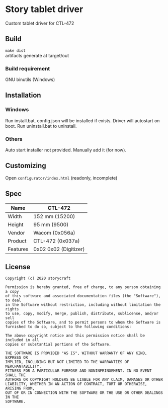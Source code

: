 # Story tablet driver
Custom tablet driver for CTL-472

## Build
`make dist`  
artifacts generate at target/out
### Build requirement
GNU binutils (Windows)

## Installation
### Windows
Run install.bat. config.json will be installed if exists. Driver will autostart on boot.
Run uninstall.bat to uninstall.
### Others
Auto start installer not provided. Manually add it (for now).

## Customizing
Open `configurator/index.html` (readonly, incomplete)

## Spec
| Name     | CTL-472               |
|----------|-----------------------|
| Width    | 152 mm (15200)        |
| Height   | 95 mm  (9500)         |
| Vendor   | Wacom (0x056a)        |
| Product  | CTL-472 (0x037a)      |
| Features | 0x02 0x02 (Digitizer) |

## License

```text
Copyright (c) 2020 storycraft

Permission is hereby granted, free of charge, to any person obtaining a copy
of this software and associated documentation files (the "Software"), to deal
in the Software without restriction, including without limitation the rights
to use, copy, modify, merge, publish, distribute, sublicense, and/or sell
copies of the Software, and to permit persons to whom the Software is
furnished to do so, subject to the following conditions:

The above copyright notice and this permission notice shall be included in all
copies or substantial portions of the Software.

THE SOFTWARE IS PROVIDED "AS IS", WITHOUT WARRANTY OF ANY KIND, EXPRESS OR
IMPLIED, INCLUDING BUT NOT LIMITED TO THE WARRANTIES OF MERCHANTABILITY,
FITNESS FOR A PARTICULAR PURPOSE AND NONINFRINGEMENT. IN NO EVENT SHALL THE
AUTHORS OR COPYRIGHT HOLDERS BE LIABLE FOR ANY CLAIM, DAMAGES OR OTHER
LIABILITY, WHETHER IN AN ACTION OF CONTRACT, TORT OR OTHERWISE, ARISING FROM,
OUT OF OR IN CONNECTION WITH THE SOFTWARE OR THE USE OR OTHER DEALINGS IN THE
SOFTWARE.
```